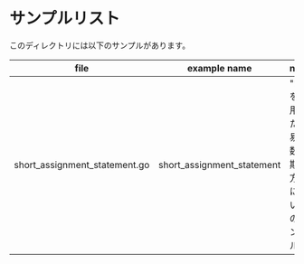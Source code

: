 # サンプルリスト

このディレクトリには以下のサンプルがあります。

|file|example name|note|
|----|------------|----|
|short\_assignment\_statement.go|short\_assignment\_statement|":=" を使用した簡易変数初期化方法についてのサンプル|


